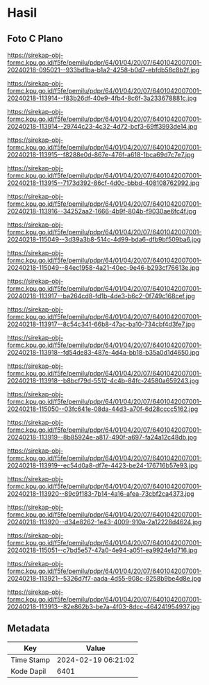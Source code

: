 # Hasil

## Foto C Plano

https://sirekap-obj-formc.kpu.go.id/f5fe/pemilu/pdpr/64/01/04/20/07/6401042007001-20240218-095021--933bd1ba-b1a2-4258-b0d7-ebfdb58c8b2f.jpg

https://sirekap-obj-formc.kpu.go.id/f5fe/pemilu/pdpr/64/01/04/20/07/6401042007001-20240218-113914--f83b26df-40e9-4fb4-8c6f-3a233678881c.jpg

https://sirekap-obj-formc.kpu.go.id/f5fe/pemilu/pdpr/64/01/04/20/07/6401042007001-20240218-113914--29744c23-4c32-4d72-bcf3-69ff3993de14.jpg

https://sirekap-obj-formc.kpu.go.id/f5fe/pemilu/pdpr/64/01/04/20/07/6401042007001-20240218-113915--f8288e0d-867e-476f-a618-1bca69d7c7e7.jpg

https://sirekap-obj-formc.kpu.go.id/f5fe/pemilu/pdpr/64/01/04/20/07/6401042007001-20240218-113915--7173d392-86cf-4d0c-bbbd-408108762992.jpg

https://sirekap-obj-formc.kpu.go.id/f5fe/pemilu/pdpr/64/01/04/20/07/6401042007001-20240218-113916--34252aa2-1666-4b9f-804b-f9030ae6fc4f.jpg

https://sirekap-obj-formc.kpu.go.id/f5fe/pemilu/pdpr/64/01/04/20/07/6401042007001-20240218-115049--3d39a3b8-514c-4d99-bda6-dfb9bf509ba6.jpg

https://sirekap-obj-formc.kpu.go.id/f5fe/pemilu/pdpr/64/01/04/20/07/6401042007001-20240218-115049--84ec1958-4a21-40ec-9e46-b293cf76613e.jpg

https://sirekap-obj-formc.kpu.go.id/f5fe/pemilu/pdpr/64/01/04/20/07/6401042007001-20240218-113917--ba264cd8-fd1b-4de3-b6c2-0f749c168cef.jpg

https://sirekap-obj-formc.kpu.go.id/f5fe/pemilu/pdpr/64/01/04/20/07/6401042007001-20240218-113917--8c54c341-66b8-47ac-ba10-734cbf4d3fe7.jpg

https://sirekap-obj-formc.kpu.go.id/f5fe/pemilu/pdpr/64/01/04/20/07/6401042007001-20240218-113918--fd54de83-487e-4d4a-bb18-b35a0d1d4650.jpg

https://sirekap-obj-formc.kpu.go.id/f5fe/pemilu/pdpr/64/01/04/20/07/6401042007001-20240218-113918--b8bcf79d-5512-4c4b-84fc-24580a659243.jpg

https://sirekap-obj-formc.kpu.go.id/f5fe/pemilu/pdpr/64/01/04/20/07/6401042007001-20240218-115050--03fc641e-08da-44d3-a70f-6d28cccc5162.jpg

https://sirekap-obj-formc.kpu.go.id/f5fe/pemilu/pdpr/64/01/04/20/07/6401042007001-20240218-113919--8b85924e-a817-490f-a697-fa24a12c48db.jpg

https://sirekap-obj-formc.kpu.go.id/f5fe/pemilu/pdpr/64/01/04/20/07/6401042007001-20240218-113919--ec54d0a8-df7e-4423-be24-176716b57e93.jpg

https://sirekap-obj-formc.kpu.go.id/f5fe/pemilu/pdpr/64/01/04/20/07/6401042007001-20240218-113920--89c9f183-7b14-4a16-afea-73cbf2ca4373.jpg

https://sirekap-obj-formc.kpu.go.id/f5fe/pemilu/pdpr/64/01/04/20/07/6401042007001-20240218-113920--d34e8262-1e43-4009-910a-2a12228d4624.jpg

https://sirekap-obj-formc.kpu.go.id/f5fe/pemilu/pdpr/64/01/04/20/07/6401042007001-20240218-115051--c7bd5e57-47a0-4e94-a051-ea9924e1d716.jpg

https://sirekap-obj-formc.kpu.go.id/f5fe/pemilu/pdpr/64/01/04/20/07/6401042007001-20240218-113921--5326d7f7-aada-4d55-908c-8258b9be4d8e.jpg

https://sirekap-obj-formc.kpu.go.id/f5fe/pemilu/pdpr/64/01/04/20/07/6401042007001-20240218-113913--82e862b3-be7a-4f03-8dcc-464241954937.jpg


## Metadata

| Key        | Value               |
| ---------- | ------------------- |
| Time Stamp | 2024-02-19 06:21:02 |
| Kode Dapil | 6401                |



